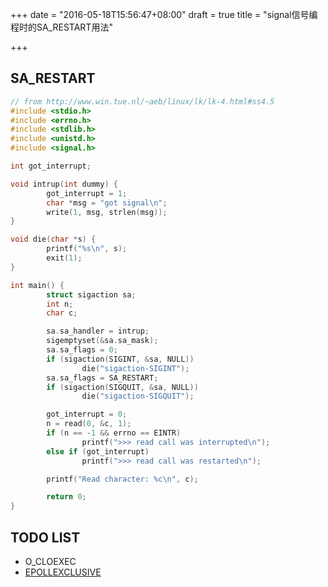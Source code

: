 +++
date = "2016-05-18T15:56:47+08:00"
draft = true
title = "signal信号编程时的SA_RESTART用法"

+++

SA_RESTART
----------------

```cpp
// from http://www.win.tue.nl/~aeb/linux/lk/lk-4.html#ss4.5
#include <stdio.h>
#include <errno.h>
#include <stdlib.h>
#include <unistd.h>
#include <signal.h>

int got_interrupt;

void intrup(int dummy) {
        got_interrupt = 1;
        char *msg = "got signal\n";
        write(1, msg, strlen(msg));
}

void die(char *s) {
        printf("%s\n", s);
        exit(1);
}

int main() {
        struct sigaction sa;
        int n;
        char c;

        sa.sa_handler = intrup;
        sigemptyset(&sa.sa_mask);
        sa.sa_flags = 0;
        if (sigaction(SIGINT, &sa, NULL))
                die("sigaction-SIGINT");
        sa.sa_flags = SA_RESTART;
        if (sigaction(SIGQUIT, &sa, NULL))
                die("sigaction-SIGQUIT");

        got_interrupt = 0;
        n = read(0, &c, 1);
        if (n == -1 && errno == EINTR)
                printf(">>> read call was interrupted\n");
        else if (got_interrupt)
                printf(">>> read call was restarted\n");

        printf("Read character: %c\n", c);

        return 0;
}

```

TODO LIST
-------------

* O_CLOEXEC
* [EPOLLEXCLUSIVE](https://lkml.org/lkml/2016/3/10/515)

